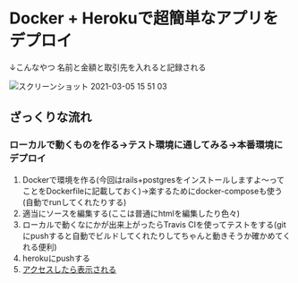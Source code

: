 # Docker + Herokuで超簡単なアプリをデプロイ

↓こんなやつ 名前と金額と取引先を入れると記録される

![スクリーンショット 2021-03-05 15 51 03](https://user-images.githubusercontent.com/69241625/110078336-f0197c80-7dca-11eb-9df4-3ebd7f6e9d3c.png)

## ざっくりな流れ
### ローカルで動くものを作る→テスト環境に通してみる→本番環境にデプロイ
1. Dockerで環境を作る(今回はrails+postgresをインストールしますよ〜ってことをDockerfileに記載しておく)→楽するためにdocker-composeも使う(自動でrunしてくれたりする)
2. 適当にソースを編集する(ここは普通にhtmlを編集したり色々)
3. ローカルで動くなにかが出来上がったらTravis CIを使ってテストをする(gitにpushすると自動でビルドしてくれたりしてちゃんと動きそうか確かめてくれる便利)
4. herokuにpushする
5. <a href="https://sugar-king-product-register.herokuapp.com/">アクセスしたら表示される</a>
